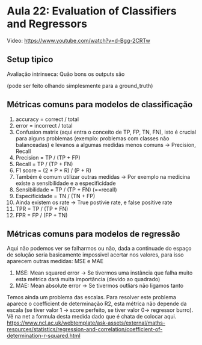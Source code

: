 # Aula 22:  Evaluation of Classifiers and Regressors

Video: https://www.youtube.com/watch?v=d-Bgg-2CRTw

## Setup tipico

Avaliação intrinseca: Quão bons os outputs são

(pode ser feito olhando simplesmente para a ground_truth)

## Métricas comuns para modelos de classificação

1. accuracy = correct / total
2. error = incorrect / total
3. Confusion matrix (aqui entra o conceito de TP, FP, TN, FN), isto é crucial para alguns problemas (exemplo: problemas com classes não balanceadas) e levanos a algumas medidas menos comuns -> Precision, Recall
4. Precision = TP / (TP + FP)
5. Recall = TP / (TP + FN)
6. F1 score = (2 * P * R) / (P + R)
7. Também é comum utilizar outras medidas -> Por exemplo na medicina existe a sensibilidade e a especificidade
8. Sensibilidade = TP / (TP + FN) (==recall)
9. Especificidade = TN / (TN + FP)
10. Ainda existem os rate -> True postivie rate, e false positive rate
11. TPR = TP / (TP + FN)
12. FPR = FP / (FP + TN)

## Métricas comuns para modelos de regressão

Aqui não podemos ver se falharmos ou não, dada a continuade do espaço de solução seria basicamente impossivel acertar nos valores, para isso aparecem outras medidas: MSE e MAE

1. MSE: Mean squared error -> Se tivermos uma instância que falha muito esta métrica dará muita importância (devido ao quadrado)
2. MAE: Mean absolute error -> Se tivermos outliars não ligamos tanto

Temos ainda um problema das escalas. Para resolver este problema aparece o coefficient de determinação R2, esta métrica não depende da escala (se tiver valor 1 -> score perfeito, se tiver valor 0-> regressor burro). Vê na net a formula desta medida dado que é chata de colocar aqui. https://www.ncl.ac.uk/webtemplate/ask-assets/external/maths-resources/statistics/regression-and-correlation/coefficient-of-determination-r-squared.html
